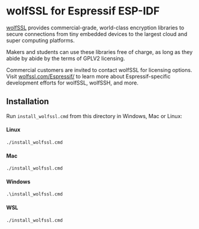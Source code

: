 # wolfSSL for Espressif ESP-IDF

[wolfSSL](https://www.wolfssl.com) provides commercial-grade, world-class encryption libraries to secure connections 
from tiny embedded devices to the largest cloud and super computing platforms. 

Makers and students can use these libraries free of charge, as long as they abide by abide by the terms of GPLV2 licensing. 

Commercial customers are invited to contact wolfSSL for licensing options. 
Visit [wolfssl.com/Espressif/](https://www.wolfssl.com/Espressif/) to learn 
more about Espressif-specific development efforts for wolfSSL, wolfSSH, and more.

## Installation

Run `install_wolfssl.cmd` from this directory in Windows, Mac or Linux:



#### Linux
```
./install_wolfssl.cmd
```

#### Mac
```
./install_wolfssl.cmd
```

#### Windows
```
.\install_wolfssl.cmd
```

#### WSL
```
./install_wolfssl.cmd
```

